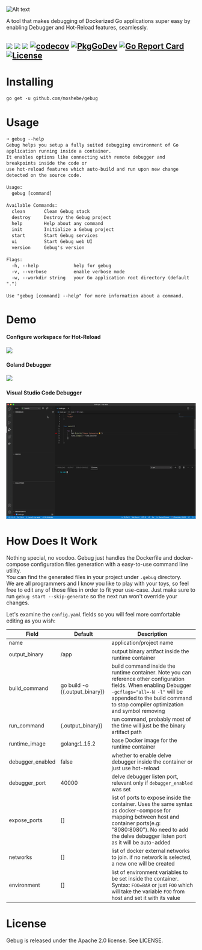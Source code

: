 ![Alt text](assets/logo.png?raw=true"Gebug")

A tool that makes debugging of Dockerized Go applications super easy by enabling Debugger and Hot-Reload features, seamlessly.  

![](https://github.com/moshebe/gebug/workflows/lint/badge.svg)
![](https://github.com/moshebe/gebug/workflows/test/badge.svg)
![](https://github.com/moshebe/gebug/workflows/telegram/badge.svg)
[![codecov](https://codecov.io/gh/moshebe/gebug/branch/master/graph/badge.svg)](https://codecov.io/gh/moshebe/gebug)
[![PkgGoDev](https://pkg.go.dev/badge/github.com/moshebe/gebug)](https://pkg.go.dev/github.com/moshebe/gebug)
[![Go Report Card](https://goreportcard.com/badge/github.com/moshebe/gebug)](https://goreportcard.com/report/github.com/moshebe/gebug)
[![License](https://img.shields.io/badge/License-Apache%202.0-blue.svg)](https://opensource.org/licenses/Apache-2.0)
---
# Installing
```
go get -u github.com/moshebe/gebug
```

# Usage
```
➜ gebug --help
Gebug helps you setup a fully suited debugging environment of Go application running inside a container.
It enables options like connecting with remote debugger and breakpoints inside the code or 
use hot-reload features which auto-build and run upon new change detected on the source code.

Usage:
  gebug [command]

Available Commands:
  clean       Clean Gebug stack
  destroy     Destroy the Gebug project
  help        Help about any command
  init        Initialize a Gebug project
  start       Start Gebug services
  ui          Start Gebug web UI
  version     Gebug's version

Flags:
  -h, --help             help for gebug
  -v, --verbose          enable verbose mode
  -w, --workdir string   your Go application root directory (default ".")

Use "gebug [command] --help" for more information about a command.
```

# Demo
#### Configure workspace for Hot-Reload
![](assets/demo-hot-reload.gif)

#### Goland Debugger
![](assets/demo-goland-debugger.gif)

#### Visual Studio Code Debugger
![](assets/demo-vscode-debugger.gif)



# How Does It Work

Nothing special, no voodoo. Gebug just handles the Dockerfile and docker-compose configuration files generation with a easy-to-use command line utility.    
You can find the generated files in your project under `.gebug` directory.  
We are all programmers and I know you like to play with your toys, so feel free to edit any of those files in order to fit your use-case. 
Just make sure to run `gebug start --skip-generate` so the next run won't override your changes.

Let's examine the `config.yaml` fields so you will feel more comfortable editing as you wish:

| Field            	| Default                          	    | Description                                                                                                                                                                                                                             	|
|------------------	|---------------------------------------|-----------------------------------------------------------------------------------------------------------------------------------------------------------------------------------------------------------------------------------------	|
| name             	|                                	    | application/project name                                                                                                                                                                                                                	|
| output_binary    	| /app                           	    | output binary artifact inside the runtime container                                                                                                                                                                                     	|
| build_command    	| go build -o {{.output_binary}}  	    | build command inside the runtime container.  Note you can reference other configuration fields. When enabling Debugger `-gcflags="all=-N -l"` will be appended  to the build command to stop compiler optimization and symbol removing 	|
| run_command      	| {.output_binary}}              	    | run command, probably most of the time will just be the binary artifact path                                                                                                                                                            	|
| runtime_image    	| golang:1.15.2                    	    | base Docker image for the runtime container                                                                                                                                                                                             	|
| debugger_enabled 	| false                            	    | whether to enable delve debugger inside the container or just use hot-reload                                                                                                                                                            	|
| debugger_port    	| 40000                            	    | delve debugger listen port, relevant only if `debugger_enabled` was set                                                                                                                                                                 	|
| expose_ports     	| []                               	    | list of ports to expose inside the container. Uses the same syntax as docker-compose for mapping between host and container ports(e.g: "8080:8080"). No need to add the delve debugger listen port as it will be auto-added            	|
| networks     	    | []                               	    | list of docker external networks to join. if no network is selected, a new one will be created                                                                                                                                            |
| environment     	| []                               	    | list of environment variables to be set inside the container. Syntax: `FOO=BAR` or just `FOO` which will take the variable `FOO` from host and set it with its value                                                                      |

# License
Gebug is released under the Apache 2.0 license. See LICENSE.






